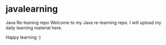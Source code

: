 # javalearning
Java Re-leaning repo
Welcome to my Java re-learning repo. I will upload my daily learning material here.

Happy learning :)
